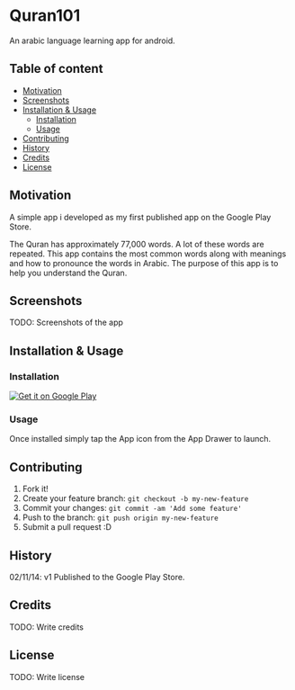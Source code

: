 # Quran101
An arabic language learning app for android. 

## Table of content

- [Motivation](#motivation)
- [Screenshots](#screenshots)
- [Installation & Usage](#installation--usage)
    - [Installation](#installation)
    - [Usage](#usage)
- [Contributing](#contributing)
- [History](#history)
- [Credits](#credits)
- [License](#license)

## Motivation
A simple app i developed as my first published app on the Google Play Store.

The Quran has approximately 77,000 words. A lot of these words are repeated. This app contains the most common words along with meanings and how to pronounce the words in Arabic. The purpose of this app is to help you understand the Quran.

## Screenshots
TODO: Screenshots of the app

## Installation & Usage

### Installation
<a href="https://play.google.com/store/apps/details?id=com.iamzain.quran101">
  <img alt="Get it on Google Play"
       src="https://developer.android.com/images/brand/en_generic_rgb_wo_45.png" />
</a>

### Usage
Once installed simply tap the App icon from the App Drawer to launch.

## Contributing
1. Fork it!
2. Create your feature branch: `git checkout -b my-new-feature`
3. Commit your changes: `git commit -am 'Add some feature'`
4. Push to the branch: `git push origin my-new-feature`
5. Submit a pull request :D

## History
02/11/14: v1 Published to the Google Play Store.

## Credits
TODO: Write credits

## License
TODO: Write license
